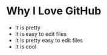 # Why I Love GitHub

* It is pretty
* It is easy to edit files
* It is pretty easy to edit files
* It is cool